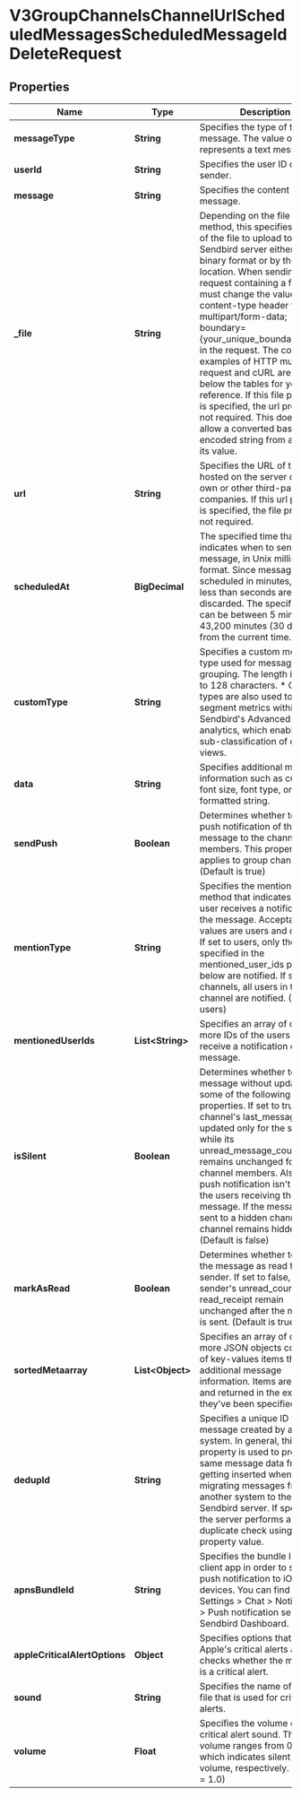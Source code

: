 

# V3GroupChannelsChannelUrlScheduledMessagesScheduledMessageIdDeleteRequest


## Properties

| Name | Type | Description | Notes |
|------------ | ------------- | ------------- | -------------|
|**messageType** | **String** | Specifies the type of the message. The value of MESG represents a text message. |  [optional] |
|**userId** | **String** | Specifies the user ID of the sender. |  [optional] |
|**message** | **String** | Specifies the content of the message. |  [optional] |
|**_file** | **String** | Depending on the file upload method, this specifies the data of the file to upload to the Sendbird server either in raw binary format or by the file&#39;s location. When sending a request containing a file, you must change the value of the content-type header to multipart/form-data; boundary&#x3D;{your_unique_boundary_string} in the request. The code examples of HTTP multipart request and cURL are provided below the tables for your reference. If this file property is specified, the url property is not required. This doesn&#39;t allow a converted base64-encoded string from a file as its value. |  [optional] |
|**url** | **String** | Specifies the URL of the file hosted on the server of your own or other third-party companies. If this url property is specified, the file property is not required. |  [optional] |
|**scheduledAt** | **BigDecimal** | The specified time that indicates when to send the message, in Unix milliseconds format. Since messages are scheduled in minutes, values less than seconds are discarded. The specified time can be between 5 minutes and 43,200 minutes (30 days) from the current time. |  [optional] |
|**customType** | **String** | Specifies a custom message type used for message grouping. The length is limited to 128 characters. * Custom types are also used to segment metrics within Sendbird&#39;s Advanced analytics, which enables the sub-classification of data views. |  [optional] |
|**data** | **String** | Specifies additional message information such as custom font size, font type, or JSON formatted string. |  [optional] |
|**sendPush** | **Boolean** | Determines whether to send a push notification of the message to the channel members. This property only applies to group channels. (Default is true) |  [optional] |
|**mentionType** | **String** | Specifies the mentioning method that indicates which user receives a notification of the message. Acceptable values are users and channels. If set to users, only the users specified in the mentioned_user_ids property below are notified. If set to channels, all users in the channel are notified. (Default &#x3D; users) |  [optional] |
|**mentionedUserIds** | **List&lt;String&gt;** | Specifies an array of one or more IDs of the users who will receive a notification of the message. |  [optional] |
|**isSilent** | **Boolean** | Determines whether to send a message without updating some of the following channel properties. If set to true, the channel&#39;s last_message is updated only for the sender while its unread_message_count remains unchanged for all channel members. Also, a push notification isn&#39;t sent to the users receiving the message. If the message is sent to a hidden channel, the channel remains hidden. (Default is false) |  [optional] |
|**markAsRead** | **Boolean** | Determines whether to mark the message as read for the sender. If set to false, then the sender&#39;s unread_count and read_receipt remain unchanged after the message is sent. (Default is true) |  [optional] |
|**sortedMetaarray** | **List&lt;Object&gt;** | Specifies an array of one or more JSON objects consisting of key-values items that store additional message information. Items are saved and returned in the exact order they&#39;ve been specified. |  [optional] |
|**dedupId** | **String** | Specifies a unique ID for the message created by another system. In general, this property is used to prevent the same message data from getting inserted when migrating messages from another system to the Sendbird server. If specified, the server performs a duplicate check using the property value. |  [optional] |
|**apnsBundleId** | **String** | Specifies the bundle ID of the client app in order to send a push notification to iOS devices. You can find this in Settings &gt; Chat &gt; Notifications &gt; Push notification services on Sendbird Dashboard. |  [optional] |
|**appleCriticalAlertOptions** | **Object** | Specifies options that support Apple&#39;s critical alerts and checks whether the message is a critical alert. |  [optional] |
|**sound** | **String** | Specifies the name of a sound file that is used for critical alerts. |  [optional] |
|**volume** | **Float** | Specifies the volume of the critical alert sound. The volume ranges from 0.0to 1.0, which indicates silent and full volume, respectively. (Default &#x3D; 1.0) |  [optional] |



